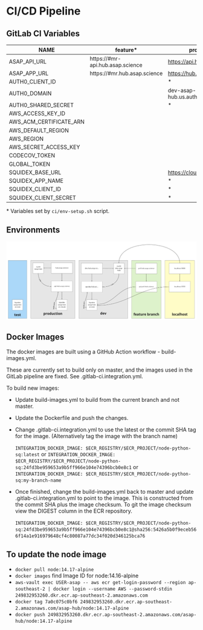 # CI/CD Pipeline

## GitLab CI Variables

| NAME                    | feature\*                        | production                   | default                          |
| ----------------------- | -------------------------------- | ---------------------------- | -------------------------------- |
| ASAP_API_URL            | https://#mr-api.hub.asap.science | https://api.hub.asap.science | https://dev-api.hub.asap.science |
| ASAP_APP_URL            | https://#mr.hub.asap.science     | https://hub.asap.science     | https://dev.hub.asap.science     |
| AUTH0_CLIENT_ID         |                                  | \*                           | \*                               |
| AUTH0_DOMAIN            |                                  | dev-asap-hub.us.auth0.com    | asap-hub.us.auth0.com            |
| AUTH0_SHARED_SECRET     |                                  | \*                           | \*                               |
| AWS_ACCESS_KEY_ID       |                                  |                              | \*                               |
| AWS_ACM_CERTIFICATE_ARN |                                  |                              | \*                               |
| AWS_DEFAULT_REGION      |                                  |                              | us-east-1                        |
| AWS_REGION              |                                  |                              | us-east-1                        |
| AWS_SECRET_ACCESS_KEY   |                                  |                              | \*                               |
| CODECOV_TOKEN           |                                  |                              | \*                               |
| GLOBAL_TOKEN            |                                  |                              | \*                               |
| SQUIDEX_BASE_URL        |                                  | https://cloud.squidex.io     | \*                               |
| SQUIDEX_APP_NAME        |                                  | \*                           | \*                               |
| SQUIDEX_CLIENT_ID       |                                  | \*                           | \*                               |
| SQUIDEX_CLIENT_SECRET   |                                  | \*                           | \*                               |

\* Variables set by `ci/env-setup.sh` script.

## Environments

![](./static/environments.jpg)

## Docker Images

The docker images are built using a GitHub Action workflow - build-images.yml.

These are currently set to build only on master, and the images used in the
GitLab pipeline are fixed. See .gitlab-ci.integration.yml.

To build new images:

- Update build-images.yml to build from the current branch and not master.
- Update the Dockerfile and push the changes.
- Change .gitlab-ci.integration.yml to use the latest or the commit SHA tag for
  the image. (Alternatively tag the image with the branch name)

  `INTEGRATION_DOCKER_IMAGE: $ECR_REGISTRY/$ECR_PROJECT/node-python-sq:latest`
  or
  `INTEGRATION_DOCKER_IMAGE: $ECR_REGISTRY/$ECR_PROJECT/node-python-sq:24fd3be959653a9b5ff966e104e74396bcb0e8c1`
  or
  `INTEGRATION_DOCKER_IMAGE: $ECR_REGISTRY/$ECR_PROJECT/node-python-sq:my-branch-name`

- Once finished, change the build-images.yml back to master and update
  .gitlab-ci.integration.yml to point to the image. This is constructed from the
  commit SHA plus the image checksum. To git the image checksum view the DIGEST
  column in the ECR repository.

  `INTEGRATION_DOCKER_IMAGE: $ECR_REGISTRY/$ECR_PROJECT/node-python-sq:24fd3be959653a9b5ff966e104e74396bcb0e8c1@sha256:5426a5b0f9eceb566f14a1e916979648cf4c80087a77dc34f020d346125bca76`

## To update the node image

- `docker pull node:14.17-alpine`
- `docker images` find Image ID for node:14.16-alpine
- `aws-vault exec USER-asap -- aws ecr get-login-password --region ap-southeast-2 | docker login --username AWS --password-stdin 249832953260.dkr.ecr.ap-southeast-2.amazonaws.com`
- `docker tag 7a0c075c0bf6 249832953260.dkr.ecr.ap-southeast-2.amazonaws.com/asap-hub/node:14.17-alpine`
- `docker push 249832953260.dkr.ecr.ap-southeast-2.amazonaws.com/asap-hub/node:14.17-alpine`
